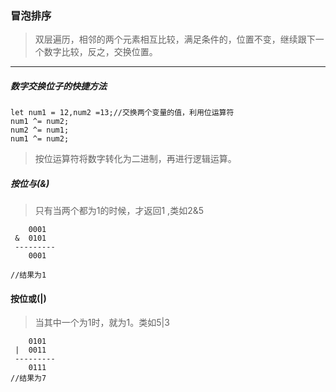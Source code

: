 ### 冒泡排序
>双层遍历，相邻的两个元素相互比较，满足条件的，位置不变，继续跟下一个数字比较，反之，交换位置。
***
##### 数字交换位子的快捷方法
```
let num1 = 12,num2 =13;//交换两个变量的值，利用位运算符
num1 ^= num2;
num2 ^= num1;
num1 ^= num2;
```

>按位运算符将数字转化为二进制，再进行逻辑运算。

##### 按位与(&)
>只有当两个都为1的时候，才返回1 ,类如2&5

```
    0001
 &  0101
 ---------
    0001

//结果为1
```

#### 按位或(|)
>当其中一个为1时，就为1。类如5|3

```
    0101
 |  0011
 ---------
    0111
//结果为7
```
